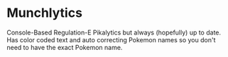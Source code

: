 # Munchlytics
Console-Based Regulation-E Pikalytics but always (hopefully) up to date.
Has color coded text and auto correcting Pokemon names so you don't need to have the exact Pokemon name.
